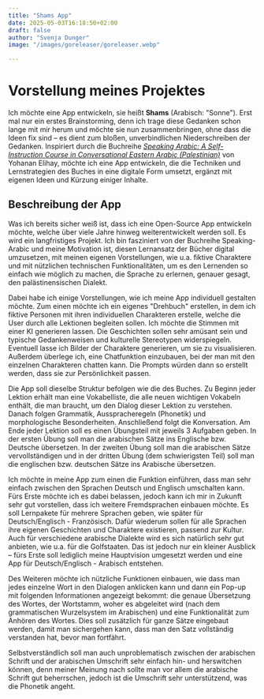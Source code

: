 ```yaml
---
title: "Shams App"
date: 2025-05-03T16:18:50+02:00
draft: false
author: "Svenja Dunger"
image: "/images/goreleaser/goreleaser.webp"

---
```



# Vorstellung meines Projektes

Ich möchte eine App entwickeln, sie heißt **Shams** (Arabisch: "Sonne"). 
Erst mal nur ein erstes Brainstorming, denn ich trage diese Gedanken schon lange mit mir herum und möchte sie nun zusammenbringen, ohne dass die Ideen fix sind – es dient zum bloßen, unverbindlichen Niederschreiben der Gedanken.
Inspiriert durch die Buchreihe [*Speaking Arabic: A Self-Instruction Course in Conversational Eastern Arabic (Palestinian)*](https://www.gefenpublishing.com/authorcategory.asp?id=43) von Yohanan Elihay, möchte ich eine App entwickeln, die die Techniken und Lernstrategien des Buches in eine digitale Form umsetzt, ergänzt mit eigenen Ideen und Kürzung einiger Inhalte.

## Beschreibung der App

Was ich bereits sicher weiß ist, dass ich eine Open-Source App entwickeln möchte, welche über viele Jahre hinweg weiterentwickelt werden soll. Es wird ein langfristiges Projekt. Ich bin fasziniert von der Buchreihe Speaking-Arabic und meine Motivation ist, diesen Lernansatz der Bücher digital umzusetzen, mit meinen eigenen Vorstellungen, wie u.a. fiktive Charaktere und mit nützlichen technischen Funktionalitäten, um es den Lernenden so einfach wie möglich zu machen, die Sprache zu erlernen, genauer gesagt, den palästinensischen Dialekt. 

Dabei habe ich einige Vorstellungen, wie ich meine App individuell gestalten möchte. Zum einen möchte ich ein eigenes "Drehbuch" erstellen, in dem ich fiktive Personen mit ihren individuellen Charakteren erstelle, welche die User durch alle Lektionen begleiten sollen. Ich möchte die Stimmen mit einer KI generieren lassen. Die Geschichten sollen sehr amüsant sein und typische Gedankenweisen und kulturelle Stereotypen widerspiegeln. Eventuell lasse ich Bilder der Charaktere generieren, um sie zu visualisieren. Außerdem überlege ich, eine Chatfunktion einzubauen, bei der man mit den einzelnen Charakteren chatten kann. Die Prompts würden dann so erstellt werden, dass sie zur Persönlichkeit passen.

Die App soll dieselbe Struktur befolgen wie die des Buches. Zu Beginn jeder Lektion erhält man eine Vokabelliste, die alle neuen wichtigen Vokabeln enthält, die man braucht, um den Dialog dieser Lektion zu verstehen. Danach folgen Grammatik, Ausspracheregeln (Phonetik) und morphologische Besonderheiten. Anschließend folgt die Konversation. Am Ende jeder Lektion soll es einen Übungsteil mit jeweils 3 Aufgaben geben. In der ersten Übung soll man die arabischen Sätze ins Englische bzw. Deutsche übersetzen. In der zweiten Übung soll man die arabischen Sätze vervollständigen und in der dritten Übung (dem schwierigsten Teil) soll man die englischen bzw. deutschen Sätze ins Arabische übersetzen.

Ich möchte in meine App zum einen die Funktion einführen, dass man sehr einfach zwischen den Sprachen Deutsch und Englisch umschalten kann. Fürs Erste möchte ich es dabei belassen, jedoch kann ich mir in Zukunft sehr gut vorstellen, dass ich weitere Fremdsprachen einbauen möchte. Es soll Lernpakete für mehrere Sprachen geben, wie später für Deutsch/Englisch - Französisch. Dafür wiederum sollen für alle Sprachen ihre eigenen Geschichten und Charaktere existieren, passend zur Kultur. Auch für verschiedene arabische Dialekte wird es sich natürlich sehr gut anbieten, wie u.a. für die Golfstaaten. Das ist jedoch nur ein kleiner Ausblick – fürs Erste soll lediglich meine Hauptvision umgesetzt werden und eine App für Deutsch/Englisch - Arabisch entstehen.

Des Weiteren möchte ich nützliche Funktionen einbauen, wie dass man jedes einzelne Wort in den Dialogen anklicken kann und dann ein Pop-up mit folgenden Informationen angezeigt bekommt: die genaue Übersetzung des Wortes, der Wortstamm, woher es abgeleitet wird (nach dem grammatischen Wurzelsystem im Arabischen) und eine Funktionalität zum Anhören des Wortes.
Dies soll zusätzlich für ganze Sätze eingebaut werden, damit man sichergehen kann, dass man den Satz vollständig verstanden hat, bevor man fortfährt. 

Selbstverständlich soll man auch unproblematisch zwischen der arabischen Schrift und der arabischen Umschrift sehr einfach hin- und herswitchen können, denn meiner Meinung nach sollte man vor allem die arabische Schrift gut beherrschen, jedoch ist die Umschrift sehr unterstützend, was die Phonetik angeht.








 